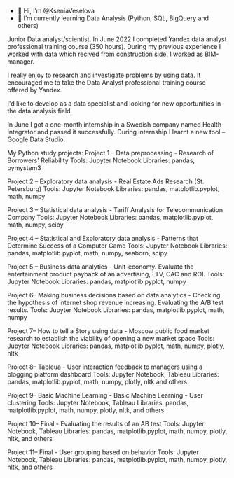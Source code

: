 - 👋 Hi, I’m @KseniaVeselova
- 🌱 I’m currently learning Data Analysis (Python, SQL, BigQuery and others)

Junior Data analyst/scientist.
In June 2022 I completed Yandex data analyst professional training course (350 hours).
During my previous experience I worked with data which recived from construction side. I worked as BIM-manager.

I really enjoy to research and investigate problems by using data.
It encouraged me to take the Data Analyst professional training course offered by Yandex.

I'd like to develop as a data specialist and looking for new opportunities in the data analysis field. 

In June I got a one-month internship in a Swedish company named Health Integrator and passed it successfully. During internship I learnt a new tool – Google Data Studio.

My Python study projects:
Project 1 – Data preprocessing -  Research of Borrowers' Reliability
Tools: Jupyter Notebook Libraries: pandas, pymystem3

Project 2 – Exploratory data analysis -  Real Estate Ads Research (St. Petersburg)
Tools: Jupyter Notebook Libraries: pandas, matplotlib.pyplot, math, numpy

Project 3 – Statistical data analysis -  Tariff Analysis for Telecommunication Company
Tools: Jupyter Notebook  Libraries: pandas, matplotlib.pyplot, math, numpy, scipy

Project 4 – Statistical and Exploratory data analysis - Patterns that Determine Success of a Computer Game
Tools: Jupyter Notebook Libraries: pandas, matplotlib.pyplot, math, numpy, seaborn, scipy

Project 5 – Business data analytics - Unit-economy. Evaluate the entertainment  product payback of an advertising, LTV, CAC and ROI.
Tools: Jupyter Notebook Libraries: pandas, matplotlib.pyplot, numpy

Project 6– Making business decisions based on data analytics - Checking the hypothesis of internet shop revenue increasing. Evaluating the A/B test results.
Tools: Jupyter Notebook Libraries: pandas, matplotlib.pyplot, math, numpy

Project 7– How to tell a Story using data - Moscow public food market research to establish the viability of opening a new market space
Tools: Jupyter Notebook Libraries: pandas, matplotlib.pyplot, math, numpy, plotly, nltk

Project 8– Tableua - User interaction feedback to managers using a blogging platform dashboard
Tools: Jupyter Notebook, Tableau Libraries: pandas, matplotlib.pyplot, math, numpy, plotly, nltk and others

Project 9– Basic Machine Learning  - Basic Machine Learning - User clustering
Tools: Jupyter Notebook, Tableau Libraries: pandas, matplotlib.pyplot, math, numpy, plotly, nltk, and others

Project 10– Final - Evaluating the results of an AB test
Tools: Jupyter Notebook, Tableau Libraries: pandas, matplotlib.pyplot, math, numpy, plotly, nltk, and others

Project 11– Final - User grouping based on behavior
Tools: Jupyter Notebook, Tableau Libraries: pandas, matplotlib.pyplot, math, numpy, plotly, nltk, and others
